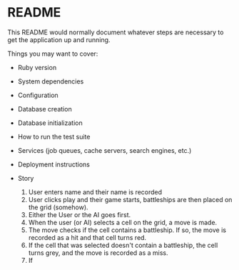 # README

This README would normally document whatever steps are necessary to get the
application up and running.

Things you may want to cover:

* Ruby version

* System dependencies

* Configuration

* Database creation

* Database initialization

* How to run the test suite

* Services (job queues, cache servers, search engines, etc.)

* Deployment instructions

* Story
  1. User enters name and their name is recorded
  2. User clicks play and their game starts, battleships are then placed on the grid (somehow).
  3. Either the User or the AI goes first.
  4. When the user (or AI) selects a cell on the grid, a move is made.
  5. The move checks if the cell contains a battleship. If so, the move is recorded as a hit and that cell turns red.
  6. If the cell that was selected doesn't contain a battleship, the cell turns grey, and the move is recorded as a miss.
  7. If 
